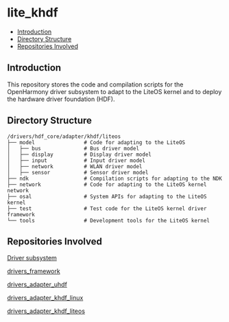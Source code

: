 # lite\_khdf<a name="EN-US_TOPIC_0000001078489610"></a>

-   [Introduction](#section11660541593)
-   [Directory Structure](#section161941989596)
-   [Repositories Involved](#section1371113476307)

## Introduction<a name="section11660541593"></a>

This repository stores the code and compilation scripts for the OpenHarmony driver subsystem to adapt to the LiteOS kernel and to deploy the hardware driver foundation \(HDF\).

## Directory Structure<a name="section161941989596"></a>

```
/drivers/hdf_core/adapter/khdf/liteos
├── model                # Code for adapting to the LiteOS
│   ├── bus              # Bus driver model
│   ├── display          # Display driver model
│   ├── input            # Input driver model
│   ├── network          # WLAN driver model
│   ├── sensor           # Sensor driver model
├── ndk                  # Compilation scripts for adapting to the NDK
├── network              # Code for adapting to the LiteOS kernel network
├── osal                 # System APIs for adapting to the LiteOS kernel
├── test                 # Test code for the LiteOS kernel driver framework
└── tools                # Development tools for the LiteOS kernel
```

## Repositories Involved<a name="section1371113476307"></a>

[Driver subsystem](https://gitee.com/openharmony/docs/blob/master/en/readme/driver.md)

[drivers\_framework](https://gitee.com/openharmony/drivers_framework/blob/master/README.md)

[drivers\_adapter\_uhdf](https://gitee.com/openharmony/drivers_adapter/blob/master/uhdf/README.md)

[drivers\_adapter\_khdf\_linux](https://gitee.com/openharmony/drivers_adapter_khdf_linux/blob/master/README.md)

[drivers\_adapter\_khdf\_liteos](https://gitee.com/openharmony/drivers_adapter/blob/master/khdf/liteos/README.md)
